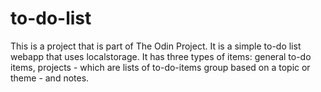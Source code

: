 # to-do-list

This is a project that is part of The Odin Project. It is a simple to-do list webapp that uses localstorage. It has three types of items: general to-do items, projects - which are lists of to-do-items group based on a topic or theme - and notes.